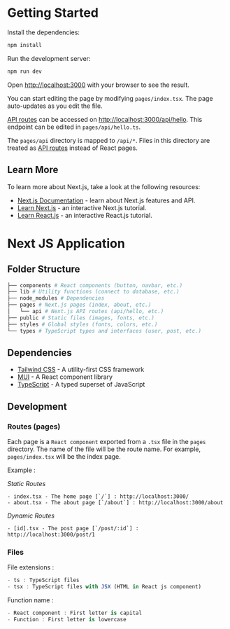 # Getting Started

Install the dependencies:

```bash
npm install
```

Run the development server:

```bash
npm run dev
```

Open [http://localhost:3000](http://localhost:3000) with your browser to see the result.

You can start editing the page by modifying `pages/index.tsx`. The page auto-updates as you edit the file.

[API routes](https://nextjs.org/docs/api-routes/introduction) can be accessed on [http://localhost:3000/api/hello](http://localhost:3000/api/hello). This endpoint can be edited in `pages/api/hello.ts`.

The `pages/api` directory is mapped to `/api/*`. Files in this directory are treated as [API routes](https://nextjs.org/docs/api-routes/introduction) instead of React pages.

## Learn More

To learn more about Next.js, take a look at the following resources:

- [Next.js Documentation](https://nextjs.org/docs) - learn about Next.js features and API.
- [Learn Next.js](https://nextjs.org/learn) - an interactive Next.js tutorial.
- [Learn React.js](https://beta.reactjs.org) - an interactive React.js tutorial.

# Next JS Application

## Folder Structure

```bash
├── components # React components (button, navbar, etc.)
├── lib # Utility functions (connect to database, etc.)
├── node_modules # Dependencies
├── pages # Next.js pages (index, about, etc.)
│   └── api # Next.js API routes (api/hello, etc.)
├── public # Static files (images, fonts, etc.)
├── styles # Global styles (fonts, colors, etc.)
└── types # TypeScript types and interfaces (user, post, etc.)
```

## Dependencies

- [Tailwind CSS](https://tailwindcss.com/) - A utility-first CSS framework
- [MUI](https://mui.com/) - A React component library
- [TypeScript](https://www.typescriptlang.org/) - A typed superset of JavaScript

## Development

### Routes (pages)

Each page is a `React component` exported from a `.tsx` file in the `pages` directory. The name of the file will be the route name. For example, `pages/index.tsx` will be the index page.

Example :

_Static Routes_

```tsx
- index.tsx - The home page [`/`] : http://localhost:3000/
- about.tsx - The about page [`/about`] : http://localhost:3000/about
```

_Dynamic Routes_

```tsx
- [id].tsx - The post page [`/post/:id`] : http://localhost:3000/post/1
```

### Files

File extensions :

```ts
- ts : TypeScript files
- tsx : TypeScript files with JSX (HTML in React js component)
```

Function name :

```ts
- React component : First letter is capital
- Function : First letter is lowercase
```
